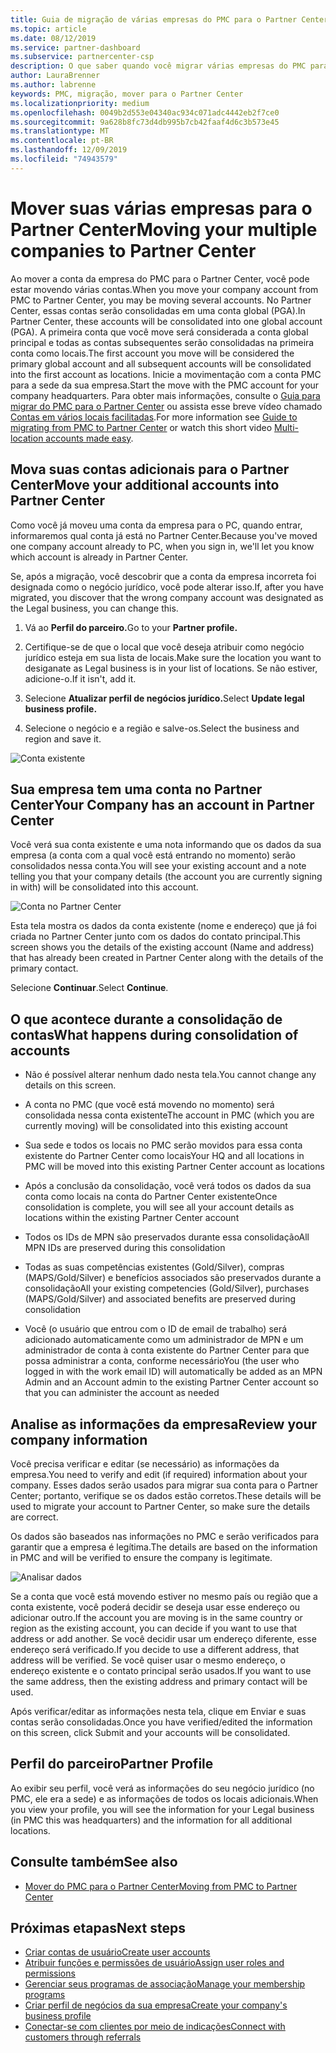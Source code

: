 ```yaml
---
title: Guia de migração de várias empresas do PMC para o Partner Center | Partner Center
ms.topic: article
ms.date: 08/12/2019
ms.service: partner-dashboard
ms.subservice: partnercenter-csp
description: O que saber quando você migrar várias empresas do PMC para o Partner Center e os consolidará em uma conta global principal.
author: LauraBrenner
ms.author: labrenne
keywords: PMC, migração, mover para o Partner Center
ms.localizationpriority: medium
ms.openlocfilehash: 0049b2d553e04340ac934c071adc4442eb2f7ce0
ms.sourcegitcommit: 9a628b8fc73d4db995b7cb42faaf4d6c3b573e45
ms.translationtype: MT
ms.contentlocale: pt-BR
ms.lasthandoff: 12/09/2019
ms.locfileid: "74943579"
---
```

# <a name="moving-your-multiple-companies-to-partner-center"></a><span data-ttu-id="b5848-104">Mover suas várias empresas para o Partner Center</span><span class="sxs-lookup"><span data-stu-id="b5848-104">Moving your multiple companies to Partner Center</span></span>

<span data-ttu-id="b5848-105">Ao mover a conta da empresa do PMC para o Partner Center, você pode estar movendo várias contas.</span><span class="sxs-lookup"><span data-stu-id="b5848-105">When you move your company account from PMC to Partner Center, you may be moving several accounts.</span></span> <span data-ttu-id="b5848-106">No Partner Center, essas contas serão consolidadas em uma conta global (PGA).</span><span class="sxs-lookup"><span data-stu-id="b5848-106">In Partner Center, these accounts will be consolidated into one global account (PGA).</span></span> <span data-ttu-id="b5848-107">A primeira conta que você move será considerada a conta global principal e todas as contas subsequentes serão consolidadas na primeira conta como locais.</span><span class="sxs-lookup"><span data-stu-id="b5848-107">The first account you move will be considered the primary global account and all subsequent accounts will be consolidated into the first account as locations.</span></span> <span data-ttu-id="b5848-108">Inicie a movimentação com a conta PMC para a sede da sua empresa.</span><span class="sxs-lookup"><span data-stu-id="b5848-108">Start the move with the PMC account for your company headquarters.</span></span> <span data-ttu-id="b5848-109">Para obter mais informações, consulte o [Guia para migrar do PMC para o Partner Center](guide-to-migration.md) ou assista esse breve vídeo chamado [Contas em vários locais facilitadas](https://vimeo.com/290335248).</span><span class="sxs-lookup"><span data-stu-id="b5848-109">For more information see [Guide to migrating from PMC to Partner Center](guide-to-migration.md) or watch this short video [Multi-location accounts made easy](https://vimeo.com/290335248).</span></span>

## <a name="move-your-additional-accounts-into-partner-center"></a><span data-ttu-id="b5848-110">Mova suas contas adicionais para o Partner Center</span><span class="sxs-lookup"><span data-stu-id="b5848-110">Move your additional accounts into Partner Center</span></span> 

<span data-ttu-id="b5848-111">Como você já moveu uma conta da empresa para o PC, quando entrar, informaremos qual conta já está no Partner Center.</span><span class="sxs-lookup"><span data-stu-id="b5848-111">Because you've moved one company account already to PC, when you sign in, we'll let you know which account is already in Partner Center.</span></span> 


<span data-ttu-id="b5848-112">Se, após a migração, você descobrir que a conta da empresa incorreta foi designada como o negócio jurídico, você pode alterar isso.</span><span class="sxs-lookup"><span data-stu-id="b5848-112">If, after you have migrated, you discover that the wrong company account was designated as the Legal business, you can change this.</span></span>

1. <span data-ttu-id="b5848-113">Vá ao **Perfil do parceiro.**</span><span class="sxs-lookup"><span data-stu-id="b5848-113">Go to your **Partner profile.**</span></span>

2. <span data-ttu-id="b5848-114">Certifique-se de que o local que você deseja atribuir como negócio jurídico esteja em sua lista de locais.</span><span class="sxs-lookup"><span data-stu-id="b5848-114">Make sure the location you want to desiganate as Legal business is in your list of locations.</span></span> <span data-ttu-id="b5848-115">Se não estiver, adicione-o.</span><span class="sxs-lookup"><span data-stu-id="b5848-115">If it isn't, add it.</span></span>

3. <span data-ttu-id="b5848-116">Selecione **Atualizar perfil de negócios jurídico.**</span><span class="sxs-lookup"><span data-stu-id="b5848-116">Select **Update legal business profile.**</span></span>

4. <span data-ttu-id="b5848-117">Selecione o negócio e a região e salve-os.</span><span class="sxs-lookup"><span data-stu-id="b5848-117">Select the business and region and save it.</span></span>

![Conta existente](images/migration/accountwithus.png)

## <a name="your-company-has-an-account-in-partner-center"></a><span data-ttu-id="b5848-119">Sua empresa tem uma conta no Partner Center</span><span class="sxs-lookup"><span data-stu-id="b5848-119">Your Company has an account in Partner Center</span></span>

<span data-ttu-id="b5848-120">Você verá sua conta existente e uma nota informando que os dados da sua empresa (a conta com a qual você está entrando no momento) serão consolidados nessa conta.</span><span class="sxs-lookup"><span data-stu-id="b5848-120">You will see your existing account and a note telling you that your company details (the account you are currently signing in with) will be consolidated into this account.</span></span>

![Conta no Partner Center](images/migration/existingaccount2.png)

<span data-ttu-id="b5848-122">Esta tela mostra os dados da conta existente (nome e endereço) que já foi criada no Partner Center junto com os dados do contato principal.</span><span class="sxs-lookup"><span data-stu-id="b5848-122">This screen shows you the details of the existing account (Name and address) that has already been created in Partner Center along with the details of the primary contact.</span></span> 

<span data-ttu-id="b5848-123">Selecione **Continuar**.</span><span class="sxs-lookup"><span data-stu-id="b5848-123">Select **Continue**.</span></span>

## <a name="what-happens-during-consolidation-of-accounts"></a><span data-ttu-id="b5848-124">O que acontece durante a consolidação de contas</span><span class="sxs-lookup"><span data-stu-id="b5848-124">What happens during consolidation of accounts</span></span>

- <span data-ttu-id="b5848-125">Não é possível alterar nenhum dado nesta tela.</span><span class="sxs-lookup"><span data-stu-id="b5848-125">You cannot change any details on this screen.</span></span> 

- <span data-ttu-id="b5848-126">A conta no PMC (que você está movendo no momento) será consolidada nessa conta existente</span><span class="sxs-lookup"><span data-stu-id="b5848-126">The account in PMC (which you are currently moving) will be consolidated into this existing account</span></span> 

- <span data-ttu-id="b5848-127">Sua sede e todos os locais no PMC serão movidos para essa conta existente do Partner Center como locais</span><span class="sxs-lookup"><span data-stu-id="b5848-127">Your HQ and all locations in PMC will be moved into this existing Partner Center account as locations</span></span>

- <span data-ttu-id="b5848-128">Após a conclusão da consolidação, você verá todos os dados da sua conta como locais na conta do Partner Center existente</span><span class="sxs-lookup"><span data-stu-id="b5848-128">Once consolidation is complete, you will see all your account details as locations within the existing Partner Center account</span></span> 

- <span data-ttu-id="b5848-129">Todos os IDs de MPN são preservados durante essa consolidação</span><span class="sxs-lookup"><span data-stu-id="b5848-129">All MPN IDs are preserved during this consolidation</span></span>

- <span data-ttu-id="b5848-130">Todas as suas competências existentes (Gold/Silver), compras (MAPS/Gold/Silver) e benefícios associados são preservados durante a consolidação</span><span class="sxs-lookup"><span data-stu-id="b5848-130">All your existing competencies (Gold/Silver), purchases (MAPS/Gold/Silver) and associated benefits are preserved during consolidation</span></span>

- <span data-ttu-id="b5848-131">Você (o usuário que entrou com o ID de email de trabalho) será adicionado automaticamente como um administrador de MPN e um administrador de conta à conta existente do Partner Center para que possa administrar a conta, conforme necessário</span><span class="sxs-lookup"><span data-stu-id="b5848-131">You (the user who logged in with the work email ID) will automatically be added as an MPN Admin and an Account admin to the existing Partner Center account so that you can administer the account as needed</span></span> 


## <a name="review-your-company-information"></a><span data-ttu-id="b5848-132">Analise as informações da empresa</span><span class="sxs-lookup"><span data-stu-id="b5848-132">Review your company information</span></span>

<span data-ttu-id="b5848-133">Você precisa verificar e editar (se necessário) as informações da empresa.</span><span class="sxs-lookup"><span data-stu-id="b5848-133">You need to verify and edit (if required) information about your company.</span></span> <span data-ttu-id="b5848-134">Esses dados serão usados para migrar sua conta para o Partner Center; portanto, verifique se os dados estão corretos.</span><span class="sxs-lookup"><span data-stu-id="b5848-134">These details will be used to migrate your account to Partner Center, so make sure the details are correct.</span></span> 

<span data-ttu-id="b5848-135">Os dados são baseados nas informações no PMC e serão verificados para garantir que a empresa é legítima.</span><span class="sxs-lookup"><span data-stu-id="b5848-135">The details are based on the information in PMC and will be verified to ensure the company is legitimate.</span></span> 

![Analisar dados](images/migration/review.png)

<span data-ttu-id="b5848-137">Se a conta que você está movendo estiver no mesmo país ou região que a conta existente, você poderá decidir se deseja usar esse endereço ou adicionar outro.</span><span class="sxs-lookup"><span data-stu-id="b5848-137">If the account you are moving is in the same country or region as the existing account, you can decide if you want to use that address or add another.</span></span> <span data-ttu-id="b5848-138">Se você decidir usar um endereço diferente, esse endereço será verificado.</span><span class="sxs-lookup"><span data-stu-id="b5848-138">If you decide to use a different address, that address will be verified.</span></span> <span data-ttu-id="b5848-139">Se você quiser usar o mesmo endereço, o endereço existente e o contato principal serão usados.</span><span class="sxs-lookup"><span data-stu-id="b5848-139">If you want to use the same address, then the existing address and primary contact will be used.</span></span>

<span data-ttu-id="b5848-140">Após verificar/editar as informações nesta tela, clique em Enviar e suas contas serão consolidadas.</span><span class="sxs-lookup"><span data-stu-id="b5848-140">Once you have verified/edited the information on this screen, click Submit and your accounts will be consolidated.</span></span>

## <a name="partner-profile"></a><span data-ttu-id="b5848-141">Perfil do parceiro</span><span class="sxs-lookup"><span data-stu-id="b5848-141">Partner Profile</span></span>

<span data-ttu-id="b5848-142">Ao exibir seu perfil, você verá as informações do seu negócio jurídico (no PMC, ele era a sede) e as informações de todos os locais adicionais.</span><span class="sxs-lookup"><span data-stu-id="b5848-142">When you view your profile, you will see the information for your Legal business (in PMC this was headquarters) and the information for all additional locations.</span></span>

## <a name="see-also"></a><span data-ttu-id="b5848-143">Consulte também</span><span class="sxs-lookup"><span data-stu-id="b5848-143">See also</span></span>

- [<span data-ttu-id="b5848-144">Mover do PMC para o Partner Center</span><span class="sxs-lookup"><span data-stu-id="b5848-144">Moving from PMC to Partner Center</span></span>](move-pmc-pc-map.md)

## <a name="next-steps"></a><span data-ttu-id="b5848-145">Próximas etapas</span><span class="sxs-lookup"><span data-stu-id="b5848-145">Next steps</span></span>

- [<span data-ttu-id="b5848-146">Criar contas de usuário</span><span class="sxs-lookup"><span data-stu-id="b5848-146">Create user accounts </span></span>](create-user-accounts-and-set-permissions.md)
- [<span data-ttu-id="b5848-147">Atribuir funções e permissões de usuário</span><span class="sxs-lookup"><span data-stu-id="b5848-147">Assign user roles and permissions</span></span>](permissions-overview.md)
- [<span data-ttu-id="b5848-148">Gerenciar seus programas de associação</span><span class="sxs-lookup"><span data-stu-id="b5848-148">Manage your membership programs</span></span>](renew-mpn-offers.md)
- [<span data-ttu-id="b5848-149">Criar perfil de negócios da sua empresa</span><span class="sxs-lookup"><span data-stu-id="b5848-149">Create your company's business profile</span></span>](create-a-marketing-profile.md)
- [<span data-ttu-id="b5848-150">Conectar-se com clientes por meio de indicações</span><span class="sxs-lookup"><span data-stu-id="b5848-150">Connect with customers through referrals</span></span>](responding-to-referrals.md)
